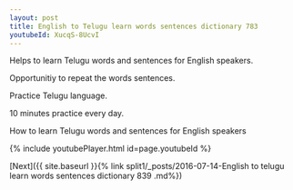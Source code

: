 ```yaml
---
layout: post
title: English to Telugu learn words sentences dictionary 783 
youtubeId: XucqS-8UcvI
---
```

 
 
Helps to learn Telugu words and sentences for English speakers.

Opportunitiy to repeat the words sentences. 

Practice Telugu language. 
 
10 minutes practice every day. 
 
How to learn Telugu words and sentences for English speakers 
 
{% include youtubePlayer.html id=page.youtubeId %}
 
 
[Next]({{ site.baseurl }}{% link  split1/_posts/2016-07-14-English to telugu learn words sentences dictionary 839 .md%})
 
